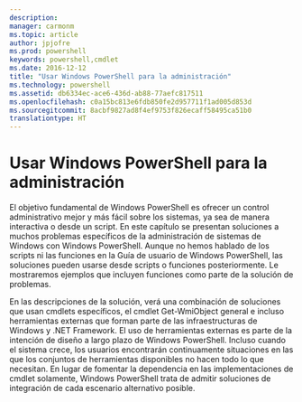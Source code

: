 ```yaml
---
description: 
manager: carmonm
ms.topic: article
author: jpjofre
ms.prod: powershell
keywords: powershell,cmdlet
ms.date: 2016-12-12
title: "Usar Windows PowerShell para la administración"
ms.technology: powershell
ms.assetid: db6334ec-ace6-436d-ab88-77aefc817511
ms.openlocfilehash: c0a15bc813e6fdb850fe2d957711f1ad005d853d
ms.sourcegitcommit: 8acbf9827ad8f4ef9753f826ecaff58495ca51b0
translationtype: HT
---
```

# <a name="using-windows-powershell-for-administration"></a>Usar Windows PowerShell para la administración
El objetivo fundamental de Windows PowerShell es ofrecer un control administrativo mejor y más fácil sobre los sistemas, ya sea de manera interactiva o desde un script. En este capítulo se presentan soluciones a muchos problemas específicos de la administración de sistemas de Windows con Windows PowerShell. Aunque no hemos hablado de los scripts ni las funciones en la Guía de usuario de Windows PowerShell, las soluciones pueden usarse desde scripts o funciones posteriormente. Le mostraremos ejemplos que incluyen funciones como parte de la solución de problemas.

En las descripciones de la solución, verá una combinación de soluciones que usan cmdlets específicos, el cmdlet Get-WmiObject general e incluso herramientas externas que forman parte de las infraestructuras de Windows y .NET Framework. El uso de herramientas externas es parte de la intención de diseño a largo plazo de Windows PowerShell. Incluso cuando el sistema crece, los usuarios encontrarán continuamente situaciones en las que los conjuntos de herramientas disponibles no hacen todo lo que necesitan. En lugar de fomentar la dependencia en las implementaciones de cmdlet solamente, Windows PowerShell trata de admitir soluciones de integración de cada escenario alternativo posible.

